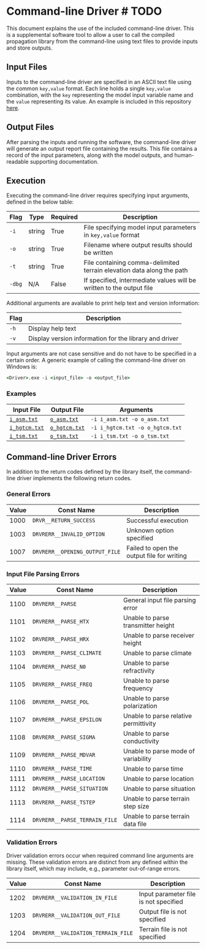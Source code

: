 # Command-line Driver # TODO

This document explains the use of the included command-line driver. This is a
supplemental software tool to allow a user to call the compiled propagation library
from the command-line using text files to provide inputs and store outputs.

## Input Files ##

Inputs to the command-line driver are specified in an ASCII text file using
the common `key,value` format. Each line holds a single `key,value` combination,
with the `key` representing the model input variable name and the `value` representing
its value. An example is included in this repository [here](./data/in.txt).

## Output Files ##

After parsing the inputs and running the software, the command-line driver will
generate an output report file containing the results. This file contains a record
of the input parameters, along with the model outputs, and human-readable supporting
documentation.

## Execution ##

Executing the command-line driver requires specifying input arguments, defined
in the below table:

| Flag   | Type   | Required | Description                                                           |
|--------|--------|----------|-----------------------------------------------------------------------|
| `-i`   | string | True     | File specifying model input parameters in `key,value` format          |
| `-o`   | string | True     | Filename where output results should be written                       |
| `-t`   | string | True     | File containing comma-delimited terrain elevation data along the path |
| `-dbg` | N/A    | False    | If specified, intermediate values will be written to the output file  |

Additional arguments are available to print help text and version information:

| Flag | Description                                            |
|------|--------------------------------------------------------|
| `-h` | Display help text                                      |
| `-v` | Display version information for the library and driver |

Input arguments are not case sensitive and do not have to be specified in a certain
order. A generic example of calling the command-line driver on Windows is:

```cmd
<Driver>.exe -i <input_file> -o <output_file>
```

### Examples ###

| Input File                          | Output File                         | Arguments                       |
|-------------------------------------|-------------------------------------|---------------------------------|
| [`i_asm.txt`](./data/i_asm.txt)     | [`o_asm.txt`](./data/o_asm.txt)     | `-i i_asm.txt -o o_asm.txt`     |
| [`i_hgtcm.txt`](./data/i_hgtcm.txt) | [`o_hgtcm.txt`](./data/o_hgtcm.txt) | `-i i_hgtcm.txt -o o_hgtcm.txt` |
| [`i_tsm.txt`](./data/i_tsm.txt)     | [`o_tsm.txt`](./data/o_tsm.txt)     | `-i i_tsm.txt -o o_tsm.txt`     |

## Command-line Driver Errors ##

In addition to the return codes defined by the library itself, the command-line
driver implements the following return codes.

### General Errors ###

| Value | Const Name                     | Description                                |
|-------|--------------------------------|--------------------------------------------|
| 1000  | `DRVR__RETURN_SUCCESS`         | Successful execution                       |
| 1003  | `DRVRERR__INVALID_OPTION`      | Unknown option specified                   |
| 1007  | `DRVRERR__OPENING_OUTPUT_FILE` | Failed to open the output file for writing |

### Input File Parsing Errors ###

| Value | Const Name                    | Description                           |
|-------|-------------------------------|---------------------------------------|
| 1100  | `DRVRERR__PARSE`              | General input file parsing error      |
| 1101  | `DRVRERR__PARSE_HTX`          | Unable to parse transmitter height    |
| 1102  | `DRVRERR__PARSE_HRX`          | Unable to parse receiver height       |
| 1103  | `DRVRERR__PARSE_CLIMATE`      | Unable to parse climate               |
| 1104  | `DRVRERR__PARSE_N0`           | Unable to parse refractivity          |
| 1105  | `DRVRERR__PARSE_FREQ`         | Unable to parse frequency             |
| 1106  | `DRVRERR__PARSE_POL`          | Unable to parse polarization          |
| 1107  | `DRVRERR__PARSE_EPSILON`      | Unable to parse relative permittivity |
| 1108  | `DRVRERR__PARSE_SIGMA`        | Unable to parse conductivity          |
| 1109  | `DRVRERR__PARSE_MDVAR`        | Unable to parse mode of variability   |
| 1110  | `DRVRERR__PARSE_TIME`         | Unable to parse time                  |
| 1111  | `DRVRERR__PARSE_LOCATION`     | Unable to parse location              |
| 1112  | `DRVRERR__PARSE_SITUATION`    | Unable to parse situation             |
| 1113  | `DRVRERR__PARSE_TSTEP`        | Unable to parse terrain step size     |
| 1114  | `DRVRERR__PARSE_TERRAIN_FILE` | Unable to parse terrain data file     |

### Validation Errors ###

Driver validation errors occur when required command line arguments are missing.
These validation errors are distinct from any defined within the library itself,
which may include, e.g., parameter out-of-range errors.

| Value | Const Name                         | Description                           |
|-------|------------------------------------|---------------------------------------|
| 1202  | `DRVRERR__VALIDATION_IN_FILE`      | Input parameter file is not specified |
| 1203  | `DRVRERR__VALIDATION_OUT_FILE`     | Output file is not specified          |
| 1204  | `DRVRERR__VALIDATION_TERRAIN_FILE` | Terrain file is not specified         |
